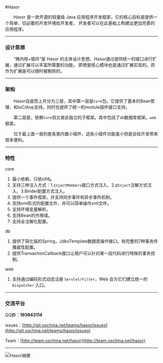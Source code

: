#Hasor

&emsp;&emsp;Hasor 是一款开源的轻量级 Java 应用程序开发框架，它的核心目标是提供一个简单、切必要的开发环境给开发者，
开发者可以在此基础上构建出更加完善的应用程序。

----------
### 设计思想

&emsp;&emsp;“微内核+插件”是 Hasor 的主体设计思想。Hasor通过提供统一的接口进行扩展，通过扩展可以丰富所需要的功能，
即使是核心模块也是通过扩展实现的。而作为扩展是可以随时被剔除的。

----------
### 架构
&emsp;&emsp;Hasor自底而上共分为三层，其中第一层是`Core`包。它提供了基本的Bean管理，和IoC/Aop支持。同时也提供了统一的module插件接口支持。

&emsp;&emsp;第二层是，依赖`Core`但又彼此独立的子框架。其中包括了`db`数据库框架。`web`框架。

&emsp;&emsp;位于最上面一层的是各类内置小插件，这些小插件功能虽小但是会给开发带来很多便利。

----------
### 特性
core
01. 最小依赖，只依slf4j。
02. 支持三种注入方式：1.`InjectMembers`接口方式注入、2.`@Inject`注解方式注入、3.Binder配置方式注入。
06. 提供一个事件框架，并支持同步事件和异步事件机制。
07. 支持xml形式的配置文件，并可以简单操作xml文件。
08. 支持环境变量解析。
09. 支持Bean的作用域。
10. 支持全注解化配置。

db
01. 提供了简化版的Spring，JdbcTemplate数据库操作接口。和完整的7种事务传播属性配置。
02. 提供TransactionCallback接口让用户可以针对某一段代码进行特殊的事务控制。

web
01. 支持通过编码形式动态注册 `Servlet/Filter`，Web 会为它们建立统一的 `Dispatcher` 入口。

----------
### 交流平台

QQ群：**193943114**

issues：[http://git.oschina.net/teams/hasor/issues](http://git.oschina.net/teams/hasor/issues)

Team：[http://team.oschina.net/hasor](http://team.oschina.net/hasor)


----------
![Hasor捐赠](http://static.oschina.net/uploads/space/2015/1130/154023_xiMj_1166271.png)